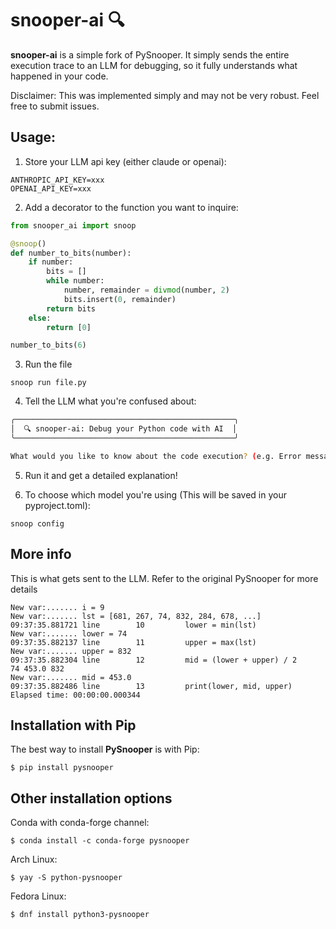 # snooper-ai 🔍

**snooper-ai** is a simple fork of PySnooper. It simply sends the entire execution trace to an LLM for debugging, so it fully understands what happened in your code.

Disclaimer: This was implemented simply and may not be very robust. Feel free to submit issues. 


## Usage:
1. Store your LLM api key (either claude or openai):
```
ANTHROPIC_API_KEY=xxx
OPENAI_API_KEY=xxx
```
2. Add a decorator to the function you want to inquire:
```python
from snooper_ai import snoop

@snoop()
def number_to_bits(number):
    if number:
        bits = []
        while number:
            number, remainder = divmod(number, 2)
            bits.insert(0, remainder)
        return bits
    else:
        return [0]

number_to_bits(6)
```
3. Run the file

```
snoop run file.py
```
4. Tell the LLM what you're confused about:
```bash
╭─────────────────────────────────────────────────╮
│  🔍 snooper-ai: Debug your Python code with AI  │
╰─────────────────────────────────────────────────╯

What would you like to know about the code execution? (e.g. Error messages, unexpected behavior, etc.): 
```

5. Run it and get a detailed explanation!

6. To choose which model you're using (This will be saved in your pyproject.toml):
```
snoop config
```

## More info

This is what gets sent to the LLM. Refer to the original PySnooper for more details


```
New var:....... i = 9
New var:....... lst = [681, 267, 74, 832, 284, 678, ...]
09:37:35.881721 line        10         lower = min(lst)
New var:....... lower = 74
09:37:35.882137 line        11         upper = max(lst)
New var:....... upper = 832
09:37:35.882304 line        12         mid = (lower + upper) / 2
74 453.0 832
New var:....... mid = 453.0
09:37:35.882486 line        13         print(lower, mid, upper)
Elapsed time: 00:00:00.000344
```


## Installation with Pip

The best way to install **PySnooper** is with Pip:

```console
$ pip install pysnooper
```

## Other installation options

Conda with conda-forge channel:

```console
$ conda install -c conda-forge pysnooper
```

Arch Linux:

```console
$ yay -S python-pysnooper
```

Fedora Linux:

```console
$ dnf install python3-pysnooper
```

